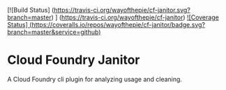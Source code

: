 [![Build Status]
    (https://travis-ci.org/wayofthepie/cf-janitor.svg?branch=master)
] (https://travis-ci.org/wayofthepie/cf-janitor) 
[![Coverage Status]
    (https://coveralls.io/repos/wayofthepie/cf-janitor/badge.svg?branch=master&service=github)
](https://coveralls.io/github/wayofthepie/cf-janitor?branch=master)

# Cloud Foundry Janitor
A Cloud Foundry cli plugin for analyzing usage and cleaning. 
